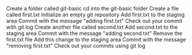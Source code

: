 Create a folder called git-basic
cd into the git-basic folder
Create a file called first.txt
Initialize an empty git repository
Add first.txt to the staging area
Commit with the message "adding first.txt"
Check out your commit with git log
Create another file called second.txt
Add second.txt to the staging area
Commit with the message "adding second.txt"
Remove the first.txt file
Add this change to the staging area
Commit with the message "removing first.txt"
Check out your commits using git log
